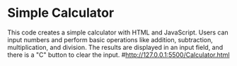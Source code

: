 # Simple Calculator
This code creates a simple calculator with HTML and JavaScript. Users can input numbers and perform basic operations like addition, subtraction, multiplication, and division. The results are displayed in an input field, and there is a "C" button to clear the input.
#http://127.0.0.1:5500/Calculator.html
